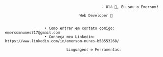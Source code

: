                                                 - Olá 👋, Eu sou o Emersom! 
														     
				                      Web Developer 🚀
	 

		              • Como entrar em contato comigo: emersomnunes717@gmail.com
		              • Conheça meu Linkedin: https://www.linkedin.com/in/emersom-nunes-b58553268/

				                Linguagens e Ferramentas:
        
